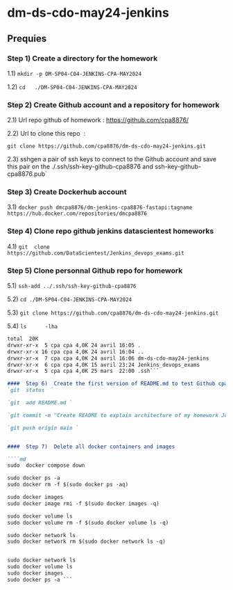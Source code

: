 # dm-ds-cdo-may24-jenkins

## Prequies

### Step 1)  Create a directory for the homework
  1.1) `mkdir -p DM-SP04-C04-JENKINS-CPA-MAY2024`
  
  1.2)  `cd   ./DM-SP04-C04-JENKINS-CPA-MAY2024`
  
### Step 2) Create Github account and a repository for homework
  2.1) Url  repo github of homework : https://github.com/cpa8876/ 
  
  2.2) Url to clone this repo  : 
  
`git clone https://github.com/cpa8876/dm-ds-cdo-may24-jenkins.git`

  2.3) sshgen a pair of ssh keys to connect to the Github account and save this pair on the ./.ssh/ssh-key-github-cpa8876 and ssh-key-github-cpa8876.pub`

### Step 3) Create Dockerhub account
   3.1) ` docker push dmcpa8876/dm-jenkins-cpa8876-fastapi:tagname
https://hub.docker.com/repositories/dmcpa8876 `

### Step 4) Clone repo github jenkins datascientest homeworks
  4.1) `git  clone https://github.com/DataScientest/Jenkins_devops_exams.git`

### Step 5) Clone personnal Github repo for homework
  5.1)   `ssh-add ../.ssh/ssh-key-github-cpa8876`
  
  5.2) `cd ./DM-SP04-C04-JENKINS-CPA-MAY2024`
  
  5.3) `git clone https://github.com/cpa8876/dm-ds-cdo-may24-jenkins.git` 
  
  5.4)   `ls      -lha`
  
 ````md
total  20K
drwxr-xr-x  5 cpa cpa 4,0K 24 avril 16:05 .
drwxr-xr-x 16 cpa cpa 4,0K 24 avril 16:04 ..
drwxr-xr-x  7 cpa cpa 4,0K 24 avril 16:06 dm-ds-cdo-may24-jenkins
drwxr-xr-x  6 cpa cpa 4,0K 15 avril 23:24 Jenkins_devops_exams
drwxr-xr-x  5 cpa cpa 4,0K 25 mars  22:00 .ssh```

####  Step 6)  Create the first version of README.md to test Github cpa8876/dm-ds-cdo-may24-jenkins
 `git  status  `
 
 `git  add README.md `

 `git commit -m "Create README to explain architecture of my homework Jenkins version  1" `
 
 `git push origin main `


####  Step 7)  Delete all docker containers and images 
 
 ````md
sudo  docker compose down

sudo docker ps -a
sudo docker rm -f $(sudo docker ps -aq)

sudo docker images
sudo docker image rmi -f $(sudo docker images -q)

sudo docker volume ls
sudo docker volume rm -f $(sudo docker volume ls -q)

sudo docker network ls
sudo docker network rm $(sudo docker network ls -q)


sudo docker network ls
sudo docker volume ls
sudo docker images
sudo docker ps -a ```
